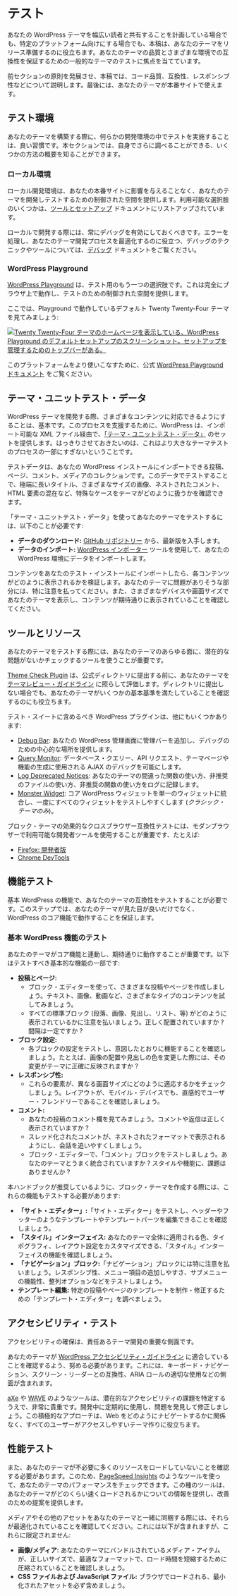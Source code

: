 <!-- 
# Testing
 -->

# テスト

<!-- 
Whether you are planning to share your WordPress theme with a broad audience or aiming for a specific platform, this article will help you get your theme ready for release. It focuses on general theme testing to ensure your theme’s quality and compatibility across various environments. 
 -->

あなたの WordPress テーマを幅広い読者と共有することを計画している場合でも、特定のプラットフォーム向けにする場合でも、本稿は、あなたのテーマをリリース準備するのに役立ちます。あなたのテーマの品質とさまざまな環境での互換性を保証するための一般的なテーマのテストに焦点を当てています。

<!-- 
Expanding on the principles from previous sections, this article covers things like code quality, compatibility, and responsiveness. By the end, your theme will be ready to use on a live site.
 -->

前セクションの原則を発展させ、本稿では、コード品質、互換性、レスポンシブ性などについて説明します。最後には、あなたのテーマが本番サイトで使えます。

<!-- 
## Testing environment
 -->

## テスト環境

<!-- 
When building your theme, it is good practice to test from within some type of development environment. In this section, you will get an overview of a couple of methods that you can explore further on your own.
 -->

あなたのテーマを構築する際に、何らかの開発環境の中でテストを実施することは、良い習慣です。本セクションでは、自身でさらに調べることができる、いくつかの方法の概要を知ることができます。

<!-- 
### Local environment
 -->

### ローカル環境

<!-- 
A local development environment provides a controlled space for developing and testing your theme without impacting your live site. Some of the available options are listed in the [Tools and Setup](https://developer.wordpress.org/themes/getting-started/tools-and-setup/) documentation.
 -->

ローカル開発環境は、あなたの本番サイトに影響を与えることなく、あなたのテーマを開発しテストするための制御された空間を提供します。利用可能な選択肢のいくつかは、[ツールとセットアップ](https://developer.wordpress.org/themes/getting-started/tools-and-setup/) ドキュメントにリストアップされています。

<!-- 
When developing locally, you should always have debugging enabled. Check out the [Debugging](https://developer.wordpress.org/advanced-administration/debug/debug-wordpress/) documentation for information on debugging techniques and tools that will help you handle errors and optimize your theme development process.
 -->

ローカルで開発する際には、常にデバッグを有効にしておくべきです。エラーを処理し、あなたのテーマ開発プロセスを最適化するのに役立つ、デバッグのテクニックやツールについては、[デバッグ](https://developer.wordpress.org/advanced-administration/debug/debug-wordpress/) ドキュメントをご覧ください。

<!-- 
### WordPress Playground
 -->

### WordPress Playground

<!-- 
[WordPress Playground](https://wordpress.org/playground/) is another option for testing. It operates entirely in the browser, providing a controlled space for testing.
 -->

[WordPress Playground](https://wordpress.org/playground/) は、テスト用のもう一つの選択肢です。これは完全にブラウザ上で動作し、テストのための制御された空間を提供します。

<!-- 
Here is a look at the default Twenty Twenty-Four theme running in Playground:
 -->

ここでは、Playground で動作しているデフォルト Twenty Twenty-Four テーマを見てみましょう:

<!-- 
[![Screenshot of a default setup on the WordPress Playground, showing the homepage of the Twenty Twenty-Four theme. There is a top bar for managing the setup.](https://i0.wp.com/developer.wordpress.org/files/2024/02/wordpress-playground.webp?resize=2048%2C1055&ssl=1)](https://i0.wp.com/developer.wordpress.org/files/2024/02/wordpress-playground.webp?ssl=1)
 -->

[![Twenty Twenty-Four テーマのホームページを表示している、WordPress Playground のデフォルトセットアップのスクリーンショット。セットアップを管理するためのトップバーがある。](https://i0.wp.com/developer.wordpress.org/files/2024/02/wordpress-playground.webp?resize=2048%2C1055&ssl=1)](https://i0.wp.com/developer.wordpress.org/files/2024/02/wordpress-playground.webp?ssl=1)

<!-- 
To become more familiar with using this platform, please refer to the official [WordPress Playground documentation](https://wordpress.github.io/wordpress-playground/).
 -->

このプラットフォームをより使いこなすために、公式 [WordPress Playground ドキュメント](https://wordpress.github.io/wordpress-playground/) をご覧ください。

<!-- 
## Theme Unit Test Data
 -->

## テーマ・ユニットテスト・データ

<!-- 
When developing a WordPress theme, ensuring that it can handle a variety of content is fundamental. To assist in this process, WordPress provides a set of [Theme Unit Test Data](https://github.com/WordPress/theme-test-data/blob/master/themeunittestdata.wordpress.xml) via an importable XML file. To be clear, this is just one part of a larger theme testing process.
 -->

WordPress テーマを開発する際、さまざまなコンテンツに対応できるようにすることは、基本です。このプロセスを支援するために、WordPress は、インポート可能な XML ファイル経由で、[「テーマ・ユニットテスト・データ」](https://github.com/WordPress/theme-test-data/blob/master/themeunittestdata.wordpress.xml) のセットを提供します。はっきりさせておきたいのは、これはより大きなテーマテストのプロセスの一部にすぎないということです。

<!-- 
The test data is a collection of posts, pages, comments, and media that you can import into your WordPress installation. By testing with this data, you can check how your theme handles edge cases, such as extremely long titles, images of varying sizes, nested comments, and a mix of HTML elements.
 -->

テストデータは、あなたの WordPress インストールにインポートできる投稿、ページ、コメント、メディアのコレクションです。このデータでテストすることで、極端に長いタイトル、さまざまなサイズの画像、ネストされたコメント、HTML 要素の混在など、特殊なケースをテーマがどのように扱うかを確認できます。

<!-- 
To test your theme with the Theme Unit Test Data, you need to:
 -->

「テーマ・ユニットテスト・データ」を使ってあなたのテーマをテストするには、以下のことが必要です:

<!-- 
*   **Download the data:** Get the latest version from the [GitHub repository](https://github.com/WordPress/theme-test-data/blob/master/themeunittestdata.wordpress.xml).
*   **Import the data:** Use the [WordPress Importer](https://wordpress.org/plugins/wordpress-importer/) tool to import the data into your WordPress environment.
 -->

*   **データのダウンロード:** [GitHub リポジトリー](https://github.com/WordPress/theme-test-data/blob/master/themeunittestdata.wordpress.xml) から、最新版を入手します。
*   **データのインポート:** [WordPress インポーター](https://wordpress.org/plugins/wordpress-importer/) ツールを使用して、あなたの WordPress 環境にデータをインポートします。

<!-- 
Once you’ve imported the content into your test install, examine how each piece of content is displayed. Pay special attention to areas where your theme might be prone to issues. Also be sure to view your theme on various devices and screen sizes to make sure the content is displayed as expected.
 -->

コンテンツをあなたのテスト・インストールにインポートしたら、各コンテンツがどのように表示されるかを検証します。あなたのテーマに問題がありそうな部分には、特に注意を払ってください。また、さまざまなデバイスや画面サイズであなたのテーマを表示し、コンテンツが期待通りに表示されていることを確認してください。

<!-- 
## Tools and resources
 -->

## ツールとリソース

<!-- 
When testing your theme, it is important to use tools that will check every aspect of your theme for potential issues. 
 -->

あなたのテーマをテストする際には、あなたのテーマのあらゆる面に、潜在的な問題がないかチェックするツールを使うことが重要です。

<!-- 
The [Theme Check Plugin](https://wordpress.org/plugins/theme-check/) evaluates your theme against the [Theme Review Guidelines](https://make.wordpress.org/themes/handbook/review/required/) before submitting to the official directory. Even if not submitting to the directory, it can also be useful for making sure your theme meets some baseline standards.
 -->

[Theme Check Plugin](https://wordpress.org/plugins/theme-check/) は、公式ディレクトリに提出する前に、あなたのテーマを [テーマレビュー・ガイドライン](https://make.wordpress.org/themes/handbook/review/required/) に照らして評価します。ディレクトリに提出しない場合でも、あなたのテーマがいくつかの基本基準を満たしていることを確認するのにも役立ちます。

<!-- 
Some other WordPress plugins you should include in your testing suite are:
 -->

テスト・スイートに含めるべき WordPress プラグインは、他にもいくつかあります:

<!-- 
*   [Debug Bar](https://wordpress.org/plugins/debug-bar/): Adds an admin bar to your WordPress admin and provides a central location for debugging.
*   [Query Monitor](https://wordpress.org/plugins/query-monitor/): Allows debugging of database queries, API requests, and AJAX used to generate theme pages and functionality.
*   [Log Deprecated Notices](https://wordpress.org/plugins/log-deprecated-notices/): Logs incorrect function usage, deprecated file usage, and deprecated function usage in your theme.
*   [Monster Widget](https://wordpress.org/plugins/monster-widget/): Consolidates the core WordPress widgets into a single widget, making it easier to test them all at once (*classic themes only*).
 -->

*   [Debug Bar](https://wordpress.org/plugins/debug-bar/): あなたの WordPress 管理画面に管理バーを追加し、デバッグのための中心的な場所を提供します。
*   [Query Monitor](https://wordpress.org/plugins/query-monitor/): データベース・クエリー、API リクエスト、テーマページや機能の生成に使用される AJAX のデバッグを可能にします。
*   [Log Deprecated Notices](https://wordpress.org/plugins/log-deprecated-notices/): あなたのテーマの間違った関数の使い方、非推奨のファイルの使い方、非推奨の関数の使い方をログに記録します。
*   [Monster Widget](https://wordpress.org/plugins/monster-widget/): コア WordPress ウィジェットを単一のウィジェットに統合し、一度にすべてのウィジェットをテストしやすくします (*クラシック・テーマのみ*)。

<!-- 
For effective cross-browser compatibility testing of block themes, it is important to use the developer tools available with modern browsers, such as:
 -->

ブロック・テーマの効果的なクロスブラウザー互換性テストには、モダンブラウザーで利用可能な開発者ツールを使用することが重要です、たとえば:

<!-- 
*   [Firefox: Developer Edition](https://www.mozilla.org/firefox/developer/)
*   [Chrome DevTools](https://developer.chrome.com/docs/devtools)
 -->

*   [Firefox: 開発者版](https://www.mozilla.org/firefox/developer/)
*   [Chrome DevTools](https://developer.chrome.com/docs/devtools)

<!-- 
## Functional testing
 -->

## 機能テスト

<!-- 
Testing your theme’s compatibility with basic WordPress features is necessary. This step ensures that your theme not only looks good but also works with WordPress’s core functionality.
 -->

基本 WordPress の機能で、あなたのテーマの互換性をテストすることが必要です。このステップでは、あなたのテーマが見た目が良いだけでなく、WordPress のコア機能で動作することを保証します。

<!-- 
### Testing basic WordPress features
 -->

### 基本 WordPress 機能のテスト

<!-- 
It is important that your theme works with core features and behaves as expected. The following are some of the basic features to test:
 -->

あなたのテーマがコア機能と連動し、期待通りに動作することが重要です。以下はテストすべき基本的な機能の一部です:

<!-- 
*   **Posts and pages:**
    *   Create a variety of posts and pages using the block editor. Experiment with different types of content, including text, images, and videos.
    *   Pay attention to how all standard blocks (paragraphs, images, headings, lists, etc.) are displayed. Are they aligning correctly? Is the spacing consistent?
*   **Block settings:**
    *   Test the settings of each block to ensure they function as intended. For instance, when you change the alignment of an image or the color of a heading, does the theme reflect these changes accurately?
*   **Responsiveness:**
    *   Check how these elements adapt to different screen sizes. Ensure the layout remains intuitive and user-friendly on mobile devices.
*   **Comments:**
    *   Look at the comments section of your posts. Are comments and replies displaying correctly?
    *   Ensure that threaded comments are displayed in a nested format, making it easy to follow conversations.
    *   Test the comment block in the block editor. Does it integrate well with your theme? Are there styling or functionality issues?
 -->

*   **投稿とページ:**
    *   ブロック・エディターを使って、さまざまな投稿やページを作成しましょう。テキスト、画像、動画など、さまざまなタイプのコンテンツを試してみましょう。
    *   すべての標準ブロック (段落、画像、見出し、リスト、等) がどのように表示されているかに注意を払いましょう。正しく配置されていますか ? 間隔は一定ですか ?
*   **ブロック設定:**
    *   各ブロックの設定をテストし、意図したとおりに機能することを確認しましょう。たとえば、画像の配置や見出しの色を変更した際には、その変更がテーマに正確に反映されますか ?
*   **レスポンシブ性:**
    *   これらの要素が、異なる画面サイズにどのように適応するかをチェックしましょう。レイアウトが、モバイル・デバイスでも、直感的でユーザー・フレンドリーであることを確認しましょう。
*   **コメント:**
    *   あなたの投稿のコメント欄を見てみましょう。コメントや返信は正しく表示されていますか ?
    *   スレッド化されたコメントが、ネストされたフォーマットで表示されるようにし、会話を追いやすくしましょう。
    *   ブロック・エディターで、「コメント」ブロックをテストしましょう。あなたのテーマとうまく統合されていますか ? スタイルや機能に、課題はありませんか ?

<!-- 
If you’re building a block theme, as this handbook recommends, you should also test these features:
 -->

本ハンドブックが推奨しているように、ブロック・テーマを作成する際には、これらの機能もテストする必要があります:

<!-- 
*   **Site Editor:** Test the Site Editor and make sure that you can edit templates and template parts like headers and footers.
*   **Styles interface:** Check the functionality of the Styles interface, where you can customize colors, typography, and layout settings that apply across your theme.
*   **Navigation block:** Pay special attention to the Navigation block. Test its responsiveness, the ease of adding menu items, sub-menu functionality, and alignment options.
*   **Template editing:** Explore the Template Editor for creating and modifying templates for specific posts or pages.
 -->

*   **「サイト・エディター」:**「サイト・エディター」をテストし、ヘッダーやフッターのようなテンプレートやテンプレートパーツを編集できることを確認しましょう。
*   **「スタイル」インターフェイス:** あなたのテーマ全体に適用される色、タイポグラフィ、レイアウト設定をカスタマイズできる、「スタイル」インターフェイスの機能を確認しましょう。
*   **「ナビゲーション」ブロック:**「ナビゲーション」ブロックには特に注意を払いましょう。レスポンシブ性、メニュー項目の追加しやすさ、サブメニューの機能性、整列オプションなどをテストしましょう。
*   **テンプレート編集:** 特定の投稿やページのテンプレートを制作・修正するための「テンプレート・エディター」を調べましょう。

<!-- 
## Accessibility testing
 -->

## アクセシビリティ・テスト

<!-- 
Ensuring accessibility is a key aspect of responsible theme development.
 -->

アクセシビリティの確保は、責任あるテーマ開発の重要な側面です。

<!-- 
You should strive to make sure your theme meets the [WordPress Accessibility Guidelines](https://make.wordpress.org/accessibility/handbook/). This includes aspects like keyboard navigation, screen reader compatibility, and proper use of ARIA roles.
 -->

あなたのテーマが [WordPress アクセシビリティ・ガイドライン](https://make.wordpress.org/accessibility/handbook/) に適合していることを確認するよう、努める必要があります。これには、キーボード・ナビゲーション、スクリーン・リーダーとの互換性、ARIA ロールの適切な使用などの側面が含まれます。

<!-- 
Tools like [aXe](https://www.deque.com/axe/) and [WAVE](https://wave.webaim.org/) are invaluable in identifying potential accessibility issues. Regularly use them during development to find and fix any problems. This proactive approach helps in creating a theme that is accessible to all users, regardless of how they navigate the web.
 -->

[aXe](https://www.deque.com/axe/) や [WAVE](https://wave.webaim.org/) のようなツールは、潜在的なアクセシビリティの課題を特定するうえで、非常に貴重です。開発中に定期的に使用し、問題を発見して修正しましょう。この積極的なアプローチは、Web をどのようにナビゲートするかに関係なく、すべてのユーザーがアクセスしやすいテーマ作りに役立ちます。

<!-- 
## Performance testing
 -->

## 性能テスト

<!-- 
You should also ensure that your theme is not unnecessarily loading too many resources. For this, you can use tools like [PageSpeed Insights](https://pagespeed.web.dev/) to check your theme’s performance. These types of tools provide information on how quickly your theme loads and offers suggestions for improvement.
 -->

また、あなたのテーマが不必要に多くのリソースをロードしていないことを確認する必要があります。このため、[PageSpeed Insights](https://pagespeed.web.dev/) のようなツールを使って、あなたのテーマのパフォーマンスをチェックできます。この種のツールは、あなたのテーマがどのくらい速くロードされるかについての情報を提供し、改善のための提案を提供します。

<!-- 
When shipping media or other assets with your theme, be sure that they are optimized. This includes but is not limited to:
 -->

メディアやその他のアセットをあなたのテーマと一緒に同梱する際には、それらが最適化されていることを確認してください。これには以下が含まれますが、これらに限定されません:

<!-- 
*   **Images/Media:** Ensure media items bundled with your theme are correctly sized, in the most appropriate format, and compressed to reduce load times.
*   **CSS and JavaScript files:** Make sure to include minified assets that will be loaded by the browser.
 -->

*   **画像/メディア:** あなたのテーマにバンドルされているメディア・アイテムが、正しいサイズで、最適なフォーマットで、ロード時間を短縮するために圧縮されていることを確認しましょう。
*   **CSS ファイルおよび JavaScript ファイル:** ブラウザでロードされる、最小化されたアセットを必ず含めましょう。